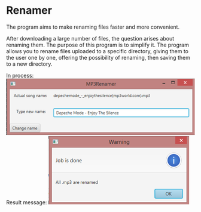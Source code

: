# Renamer
 The program aims to make renaming files faster and more convenient.
 
 After downloading a large number of files, the question arises about renaming them. The purpose of this program is to simplify it. The program allows you to rename files uploaded to a specific directory, giving them to the user one by one, offering the possibility of renaming, then saving them to a new directory.

 In process:
 ![alt text](https://github.com/Bonuseto/Renamer/blob/master/inprocess.png)
 Result message:
 ![alt text](https://github.com/Bonuseto/Renamer/blob/master/Result.png)


